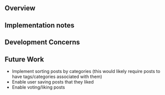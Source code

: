## Overview

## Implementation notes

## Development Concerns

## Future Work

* Implement sorting posts by categories (this would likely require posts to have tags/categories associated with them)
* Enable user saving posts that they liked
* Enable voting/liking posts



